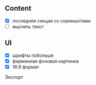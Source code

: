## Content

* [x] последняя секция со скриншотами
* [ ] выучить текст

## UI

* [x] шрифты побольше
* [x] фирменная фоновая картинка
* [x] 16:9 формат

Экспорт
